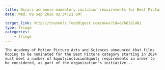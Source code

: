 ```yaml
---
title: Oscars announce mandatory inclusion requirements for Best Picture contenders
date: Wed, 09 Sep 2020 02:34:21 GMT

target_link: http://channels.feeddigest.com/news?id=8766381401
type: fringe
categories:
    - fringe
---
```

    The Academy of Motion Picture Arts and Sciences announced that films hoping to be nominated for the Best Picture category starting in 2024 must meet a number of &quot;inclusion&quot; requirements in order to be considered, as part of the organization's initiative... 
